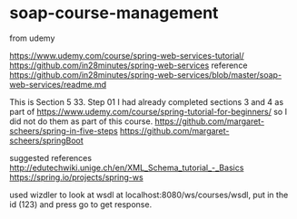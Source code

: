 # soap-course-management

from udemy 

https://www.udemy.com/course/spring-web-services-tutorial/
https://github.com/in28minutes/spring-web-services
reference   https://github.com/in28minutes/spring-web-services/blob/master/soap-web-services/readme.md

This is Section 5 33. Step 01
I had already completed sections 3 and 4 as part of https://www.udemy.com/course/spring-tutorial-for-beginners/
so I did not do them as part of this course.
https://github.com/margaret-scheers/spring-in-five-steps
https://github.com/margaret-scheers/springBoot

suggested references
http://edutechwiki.unige.ch/en/XML_Schema_tutorial_-_Basics
https://spring.io/projects/spring-ws

used wizdler to look at wsdl at localhost:8080/ws/courses/wsdl,  put in the id (123) and press go to get response.
